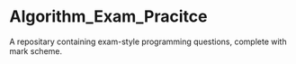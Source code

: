 # Algorithm_Exam_Pracitce
A repositary containing exam-style programming questions, complete with mark scheme. 
